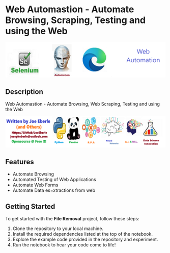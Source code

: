 # Web Automastion - Automate Browsing, Scraping, Testing and using the Web 

![solution code Logo](code.png)

## Description

Web Automastion - Automate Browsing, Web Scraping, Testing and using the Web  

![Developer Logo](developer.png)

## Features

- Automate Browsing
- Automated Testing of Web Applications
- Automate Web Forms 
- Automate Data es=xtractions from web 
  

## Getting Started

To get started with the **File Removal** project, follow these steps:

1. Clone the repository to your local machine.
2. Install the required dependencies listed at the top of the notebook.
3. Explore the example code provided in the repository and experiment.
4. Run the notebook to hear your code come to life!

 


